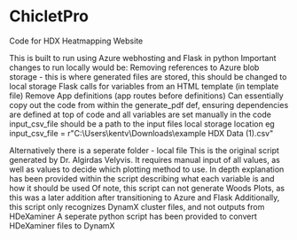 # ChicletPro
Code for HDX Heatmapping Website

This is built to run using Azure webhosting and Flask in python
  Important changes to run locally would be:
      Removing references to Azure blob storage - this is where generated files are stored, this should be changed to local storage
      Flask calls for variables from an HTML template (in template file)
      Remove App definitions (app routes before definitions) 
        Can essentially copy out the code from within the generate_pdf def, ensuring dependencies are defined at top of code and all variables are set manually in the code
      input_csv_file should be a path to the input files local storage location eg input_csv_file = r"C:\Users\kentv\Downloads\example HDX Data (1).csv"

Alternatively there is a seperate folder - local file
  This is the original script generated by Dr. Algirdas Velyvis. It requires manual input of all values, as well as values to decide which plotting method to use. 
      In depth explanation has been provided within the script describing what each variable is and how it should be used
  Of note, this script can not generate Woods Plots, as this was a later addition after transitioning to Azure and Flask
  Additionally, this script only recognizes DynamX cluster files, and not outputs from HDeXaminer
    A seperate python script has been provided to convert HDeXaminer files to DynamX
      
